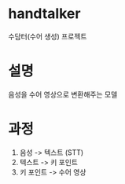 # handtalker
수담터(수어 생성) 프로젝트

# 설명
음성을 수어 영상으로 변환해주는 모델 

# 과정 
1. 음성 -> 텍스트 (STT)
2. 텍스트 -> 키 포인트
3. 키 포인트 -> 수어 영상

# 
